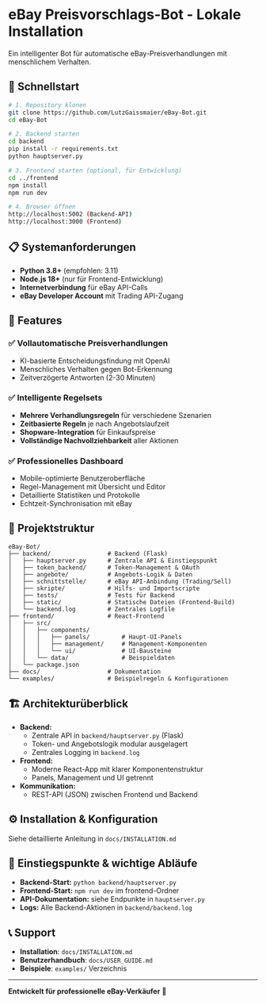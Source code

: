 # eBay Preisvorschlags-Bot - Lokale Installation

Ein intelligenter Bot für automatische eBay-Preisverhandlungen mit menschlichem Verhalten.

## 🚀 Schnellstart

```bash
# 1. Repository klonen
git clone https://github.com/LutzGaissmaier/eBay-Bot.git
cd eBay-Bot

# 2. Backend starten
cd backend
pip install -r requirements.txt
python hauptserver.py

# 3. Frontend starten (optional, für Entwicklung)
cd ../frontend
npm install
npm run dev

# 4. Browser öffnen
http://localhost:5002 (Backend-API)
http://localhost:3000 (Frontend)
```

## 📋 Systemanforderungen

- **Python 3.8+** (empfohlen: 3.11)
- **Node.js 18+** (nur für Frontend-Entwicklung)
- **Internetverbindung** für eBay API-Calls
- **eBay Developer Account** mit Trading API-Zugang

## 🎯 Features

### ✅ **Vollautomatische Preisverhandlungen**
- KI-basierte Entscheidungsfindung mit OpenAI
- Menschliches Verhalten gegen Bot-Erkennung
- Zeitverzögerte Antworten (2-30 Minuten)

### ✅ **Intelligente Regelsets**
- **Mehrere Verhandlungsregeln** für verschiedene Szenarien
- **Zeitbasierte Regeln** je nach Angebotslaufzeit
- **Shopware-Integration** für Einkaufspreise
- **Vollständige Nachvollziehbarkeit** aller Aktionen

### ✅ **Professionelles Dashboard**
- Mobile-optimierte Benutzeroberfläche
- Regel-Management mit Übersicht und Editor
- Detaillierte Statistiken und Protokolle
- Echtzeit-Synchronisation mit eBay

## 📁 Projektstruktur

```
eBay-Bot/
├── backend/                # Backend (Flask)
│   ├── hauptserver.py      # Zentrale API & Einstiegspunkt
│   ├── token_backend/      # Token-Management & OAuth
│   ├── angebote/           # Angebots-Logik & Daten
│   ├── schnittstelle/      # eBay API-Anbindung (Trading/Sell)
│   ├── skripte/            # Hilfs- und Importscripte
│   ├── tests/              # Tests für Backend
│   ├── static/             # Statische Dateien (Frontend-Build)
│   └── backend.log         # Zentrales Logfile
├── frontend/               # React-Frontend
│   ├── src/
│   │   ├── components/
│   │   │   ├── panels/         # Haupt-UI-Panels
│   │   │   ├── management/     # Management-Komponenten
│   │   │   └── ui/             # UI-Bausteine
│   │   └── data/               # Beispieldaten
│   └── package.json
├── docs/                   # Dokumentation
└── examples/               # Beispielregeln & Konfigurationen
```

## 🏗️ Architekturüberblick

- **Backend:**
  - Zentrale API in `backend/hauptserver.py` (Flask)
  - Token- und Angebotslogik modular ausgelagert
  - Zentrales Logging in `backend.log`
- **Frontend:**
  - Moderne React-App mit klarer Komponentenstruktur
  - Panels, Management und UI getrennt
- **Kommunikation:**
  - REST-API (JSON) zwischen Frontend und Backend

## ⚙️ Installation & Konfiguration

Siehe detaillierte Anleitung in `docs/INSTALLATION.md`

## 🔧 Einstiegspunkte & wichtige Abläufe

- **Backend-Start:** `python backend/hauptserver.py`
- **Frontend-Start:** `npm run dev` im frontend-Ordner
- **API-Dokumentation:** siehe Endpunkte in `hauptserver.py`
- **Logs:** Alle Backend-Aktionen in `backend/backend.log`

## 📞 Support

- **Installation**: `docs/INSTALLATION.md`
- **Benutzerhandbuch**: `docs/USER_GUIDE.md`
- **Beispiele**: `examples/` Verzeichnis

---

**Entwickelt für professionelle eBay-Verkäufer** 🎯
